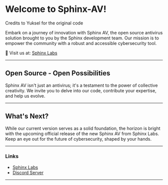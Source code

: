 # Welcome to Sphinx-AV!
Credits to Yuksel for the original code

Embark on a journey of innovation with Sphinx AV, the open source antivirus solution brought to you by the Sphinx development team. Our mission is to empower the community with a robust and accessible cybersecurity tool.

🔗 Visit us at: [Sphinx Labs](https://sphinxnet.lol/labs)

---

## Open Source - Open Possibilities
Sphinx AV isn't just an antivirus; it's a testament to the power of collective creativity. We invite you to delve into our code, contribute your expertise, and help us evolve.

---

## What's Next?
While our current version serves as a solid foundation, the horizon is bright with the upcoming official release of the new Sphinx AV from Sphinx Labs. Keep an eye out for the future of cybersecurity, shaped by your hands.

---

### Links
- [Sphinx Labs](https://sphinxnet.lol/labs)
- [Discord Server](https://discord.gg/KGAfXd8syu)

- ---
